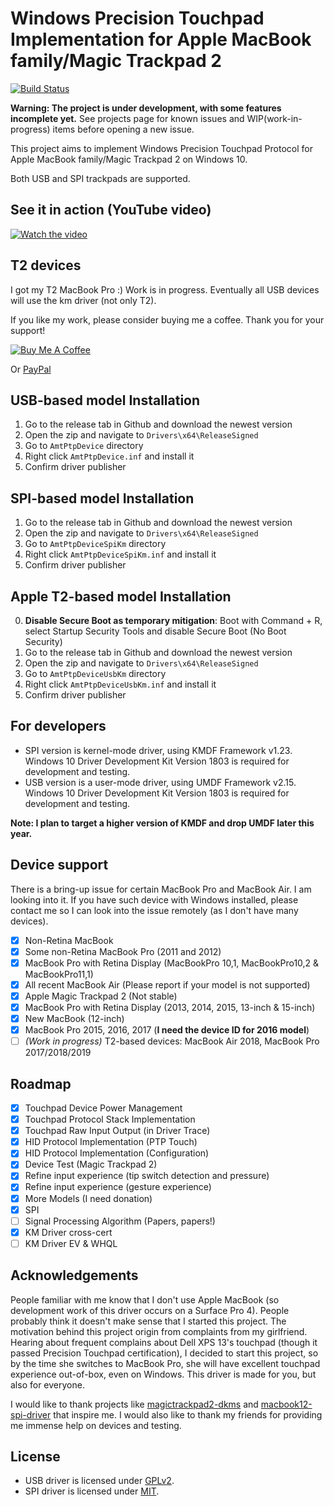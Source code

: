 # Windows Precision Touchpad Implementation for Apple MacBook family/Magic Trackpad 2

[![Build Status](https://ligstd.visualstudio.com/_apis/public/build/definitions/7694e0d0-94e3-4fd2-b39a-ecd261e1ba2e/22/badge)](https://ligstd.visualstudio.com/Apple%20PTP%20Trackpad/_build?definitionId=22)

**Warning: The project is under development, with some features incomplete yet.** See projects page for known issues and WIP(work-in-progress) items before opening a new issue.

This project aims to implement Windows Precision Touchpad Protocol for Apple MacBook family/Magic Trackpad 2 on Windows 10.

Both USB and SPI trackpads are supported.

## See it in action (YouTube video)

[![Watch the video](https://img.youtube.com/vi/-GWlfw7omdo/hqdefault.jpg)](https://youtu.be/-GWlfw7omdo)

## T2 devices

I got my T2 MacBook Pro :) Work is in progress. Eventually all USB devices will use the km driver (not only T2).

If you like my work, please consider buying me a coffee. Thank you for your support!

<a href="https://www.buymeacoffee.com/imbushuo" target="_blank"><img src="https://www.buymeacoffee.com/assets/img/custom_images/orange_img.png" alt="Buy Me A Coffee" style="height: auto !important;width: auto !important;" ></a>

Or [PayPal](https://www.paypal.com/paypalme/imbushuo)

## USB-based model Installation

1. Go to the release tab in Github and download the newest version
2. Open the zip and navigate to `Drivers\x64\ReleaseSigned`
3. Go to `AmtPtpDevice` directory
4. Right click `AmtPtpDevice.inf` and install it
5. Confirm driver publisher

## SPI-based model Installation

1. Go to the release tab in Github and download the newest version
2. Open the zip and navigate to `Drivers\x64\ReleaseSigned`
3. Go to `AmtPtpDeviceSpiKm` directory
4. Right click `AmtPtpDeviceSpiKm.inf` and install it
5. Confirm driver publisher

## Apple T2-based model Installation

0. **Disable Secure Boot as temporary mitigation**: Boot with Command + R, select Startup Security Tools and disable Secure Boot (No Boot Security)
1. Go to the release tab in Github and download the newest version
2. Open the zip and navigate to `Drivers\x64\ReleaseSigned`
3. Go to `AmtPtpDeviceUsbKm` directory
4. Right click `AmtPtpDeviceUsbKm.inf` and install it
5. Confirm driver publisher

## For developers

- SPI version is kernel-mode driver, using KMDF Framework v1.23. Windows 10 Driver Development Kit Version 1803 is required for development and testing.
- USB version is a user-mode driver, using UMDF Framework v2.15. Windows 10 Driver Development Kit Version 1803 is required for development and testing.

**Note: I plan to target a higher version of KMDF and drop UMDF later this year.**

## Device support

There is a bring-up issue for certain MacBook Pro and MacBook Air. I am looking into it. If you have such device with Windows installed, please contact me so I can look into the issue remotely (as I don't have many devices).

- [x] Non-Retina MacBook 
- [x] Some non-Retina MacBook Pro (2011 and 2012)
- [x] MacBook Pro with Retina Display (MacBookPro 10,1, MacBookPro10,2 & MacBookPro11,1)
- [x] All recent MacBook Air (Please report if your model is not supported)
- [x] Apple Magic Trackpad 2 (Not stable)
- [x] MacBook Pro with Retina Display (2013, 2014, 2015, 13-inch & 15-inch)
- [x] New MacBook (12-inch)
- [x] MacBook Pro 2015, 2016, 2017 (**I need the device ID for 2016 model**)
- [ ] _(Work in progress)_ T2-based devices: MacBook Air 2018, MacBook Pro 2017/2018/2019

## Roadmap

- [x] Touchpad Device Power Management
- [x] Touchpad Protocol Stack Implementation
- [x] Touchpad Raw Input Output (in Driver Trace)
- [x] HID Protocol Implementation (PTP Touch)
- [x] HID Protocol Implementation (Configuration)
- [x] Device Test (Magic Trackpad 2)
- [x] Refine input experience (tip switch detection and pressure)
- [x] Refine input experience (gesture experience)
- [x] More Models (I need donation)
- [x] SPI
- [ ] Signal Processing Algorithm (Papers, papers!)
- [x] KM Driver cross-cert
- [ ] KM Driver EV & WHQL

## Acknowledgements

People familiar with me know that I don't use Apple MacBook (so development work of this driver occurs on a Surface Pro 4). People probably think it doesn't make sense that I started this project. The motivation behind this project origin from complaints from my girlfriend. Hearing about frequent complains about Dell XPS 13's touchpad (though it passed Precision Touchpad certification), I decided to start this project, so by the time she switches to MacBook Pro, she will have excellent touchpad experience out-of-box, even on Windows. This driver is made for you, but also for everyone.

I would like to thank projects like [magictrackpad2-dkms](https://github.com/robbi5/magictrackpad2-dkms) and [macbook12-spi-driver](https://github.com/cb22/macbook12-spi-driver) that inspire me. I would also like to thank my friends for providing me immense help on devices and testing.
 
## License

- USB driver is licensed under [GPLv2](LICENSE-GPL.md).
- SPI driver is licensed under [MIT](LICENSE-MIT.md).


